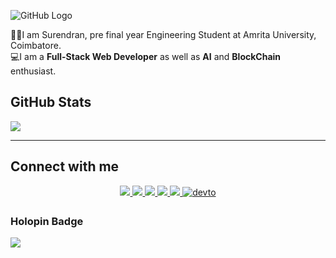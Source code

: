 ![GitHub Logo](https://media-exp1.licdn.com/dms/image/C5616AQEgDl4CoZxyrg/profile-displaybackgroundimage-shrink_350_1400/0/1622383811677?e=1669852800&v=beta&t=cWJEgL2fMlvwDAD6AYb1cwEVohdCkx9AptLBnzeuRCg)

👨‍🎓I am Surendran, pre final year Engineering Student at Amrita University, Coimbatore. <br />
💻I am a **Full-Stack Web Developer** as well as **AI** and **BlockChain** enthusiast.<br />



## GitHub Stats <br />
<img src="https://github-readme-stats.vercel.app/api?username=coderSuren&&show_icons=true&title_color=ff9f1c&icon_color=ffbf69&text_color=37323e&bg_color=ffffff" />

 
 ---

## Connect with me  
<div align="center">
 <a href="https://twitter.com/Surendrangn" target="_blank">
<img src=https://img.shields.io/badge/Twitter-100000?style=for-the-badge&logo=twitter&logoColor=white/>
</a>
 <a href="https://www.linkedin.com/in/surendrangn" target="_blank">
<img src=https://img.shields.io/badge/LinkedIn-0077B5?style=for-the-badge&logo=linkedin&logoColor=white/>
 </a>
<a href="https://discordapp.com/users/Surendran#6910" target="_blank">
 <img src=https://img.shields.io/badge/Discord-100000?style=for-the-badge&logo=discord&logoColor=white/>
</a> 
<a href="https://www.codechef.com/users/codersuren" target="_blank">
<img src=https://img.shields.io/badge/-CodeChef-5B4638?style=for-the-badge&logo=CodeChef&logoColor=white/>
</a>
 <a href="https://codeforces.com/profile/coderSuren" target="_blank">
<img src=https://img.shields.io/badge/Codeforces-445f9d?style=for-the-badge&logo=Codeforces&logoColor=white/>
</a>
 <a href="https://leetcode.com/ptechofficial/" target="_blank">
<img src=https://img.shields.io/badge/LeetCode-%2308090A.svg?&style=for-the-badge&logo=leetcode&logoColor=white alt=devto style="margin-bottom: 5px;" />
</a> 


</div>

### Holopin Badge
<div>
 <img src = "https://holopin.io/api/user/board?user=surendran" />
</div>





